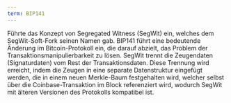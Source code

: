 ```yaml
---
term: BIP141
---
```


Führte das Konzept von Segregated Witness (SegWit) ein, welches dem SegWit-Soft-Fork seinen Namen gab. BIP141 führt eine bedeutende Änderung im Bitcoin-Protokoll ein, die darauf abzielt, das Problem der Transaktionsmanipulierbarkeit zu lösen. SegWit trennt die Zeugendaten (Signaturdaten) vom Rest der Transaktionsdaten. Diese Trennung wird erreicht, indem die Zeugen in eine separate Datenstruktur eingefügt werden, die in einem neuen Merkle-Baum festgehalten wird, welcher selbst über die Coinbase-Transaktion im Block referenziert wird, wodurch SegWit mit älteren Versionen des Protokolls kompatibel ist.